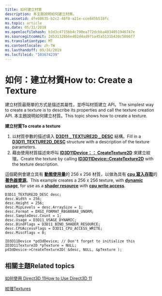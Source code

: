 ```yaml
---
title: 如何建立材質
description: 本主題說明如何建立材質。
ms.assetid: dfe88635-b2c2-48f8-a21e-cce845b518fc
ms.topic: article
ms.date: 05/31/2018
ms.openlocfilehash: b3d3c4715bb4c790ea772dcbba4834051946747e
ms.sourcegitcommit: 2d531328b6ed82d4ad971a45a5131b430c5866f7
ms.translationtype: MT
ms.contentlocale: zh-TW
ms.lasthandoff: 09/16/2019
ms.locfileid: "103674239"
---
```

# <a name="how-to-create-a-texture"></a><span data-ttu-id="832bb-103">如何：建立材質</span><span class="sxs-lookup"><span data-stu-id="832bb-103">How to: Create a Texture</span></span>

<span data-ttu-id="832bb-104">建立材質最簡單的方式是描述其屬性，並呼叫材質建立 API。</span><span class="sxs-lookup"><span data-stu-id="832bb-104">The simplest way to create a texture is to describe its properties and call the texture creation API.</span></span> <span data-ttu-id="832bb-105">本主題說明如何建立材質。</span><span class="sxs-lookup"><span data-stu-id="832bb-105">This topic shows how to create a texture.</span></span>

<span data-ttu-id="832bb-106">**建立材質**</span><span class="sxs-lookup"><span data-stu-id="832bb-106">**To create a texture**</span></span>

1.  <span data-ttu-id="832bb-107">以材質參數的描述填入 [**D3D11 \_ TEXTURE2D \_ DESC**](/windows/desktop/api/D3D11/ns-d3d11-d3d11_texture2d_desc) 結構。</span><span class="sxs-lookup"><span data-stu-id="832bb-107">Fill in a [**D3D11\_TEXTURE2D\_DESC**](/windows/desktop/api/D3D11/ns-d3d11-d3d11_texture2d_desc) structure with a description of the texture parameters.</span></span>
2.  <span data-ttu-id="832bb-108">藉由使用材質描述來呼叫 [**ID3D11Device：： CreateTexture2D**](/windows/desktop/api/D3D11/nf-d3d11-id3d11device-createtexture2d) 來建立紋理。</span><span class="sxs-lookup"><span data-stu-id="832bb-108">Create the texture by calling [**ID3D11Device::CreateTexture2D**](/windows/desktop/api/D3D11/nf-d3d11-id3d11device-createtexture2d) with the texture description.</span></span>

<span data-ttu-id="832bb-109">這個範例會建立具有 [**動態使用量**](/windows/desktop/api/D3D11/ne-d3d11-d3d11_usage)的 256 x 256 材質，以做為具有 [**cpu 寫入存取**](/windows/desktop/api/D3D11/ne-d3d11-d3d11_cpu_access_flag)的 [**著色器資源**](/windows/desktop/api/D3D11/ne-d3d11-d3d11_bind_flag)。</span><span class="sxs-lookup"><span data-stu-id="832bb-109">This example creates a 256 x 256 texture, with [**dynamic usage**](/windows/desktop/api/D3D11/ne-d3d11-d3d11_usage), for use as a [**shader resource**](/windows/desktop/api/D3D11/ne-d3d11-d3d11_bind_flag) with [**cpu write access**](/windows/desktop/api/D3D11/ne-d3d11-d3d11_cpu_access_flag).</span></span>


```
D3D11_TEXTURE2D_DESC desc;
desc.Width = 256;
desc.Height = 256;
desc.MipLevels = desc.ArraySize = 1;
desc.Format = DXGI_FORMAT_R8G8B8A8_UNORM;
desc.SampleDesc.Count = 1;
desc.Usage = D3D11_USAGE_DYNAMIC;
desc.BindFlags = D3D11_BIND_SHADER_RESOURCE;
desc.CPUAccessFlags = D3D11_CPU_ACCESS_WRITE;
desc.MiscFlags = 0;

ID3D11Device *pd3dDevice; // Don't forget to initialize this
ID3D11Texture2D *pTexture = NULL;
pd3dDevice->CreateTexture2D( &desc, NULL, &pTexture );
```



## <a name="related-topics"></a><span data-ttu-id="832bb-110">相關主題</span><span class="sxs-lookup"><span data-stu-id="832bb-110">Related topics</span></span>

<dl> <dt>

[<span data-ttu-id="832bb-111">如何使用 Direct3D 11</span><span class="sxs-lookup"><span data-stu-id="832bb-111">How to Use Direct3D 11</span></span>](how-to-use-direct3d-11.md)
</dt> <dt>

[<span data-ttu-id="832bb-112">紋理</span><span class="sxs-lookup"><span data-stu-id="832bb-112">Textures</span></span>](overviews-direct3d-11-resources-textures.md)
</dt> </dl>

 

 




